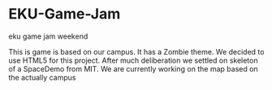 EKU-Game-Jam
============

eku game jam weekend

This is game is based on our campus.  It has a Zombie theme. We decided to use HTML5 for this project.  After much deliberation we settled on skeleton of a SpaceDemo from MIT.  We are currently working on the map based on the actually campus
